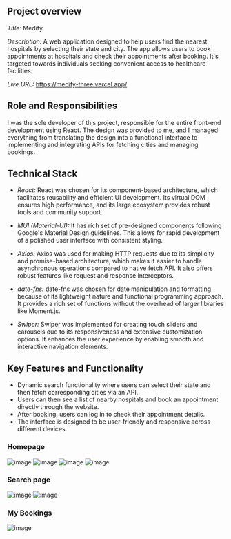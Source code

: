 ## Project overview
*Title:* Medify

*Description:* A web application designed to help users find the nearest hospitals by selecting their state and city. The app allows users to book appointments at hospitals and check their appointments after booking. It's targeted towards individuals seeking convenient access to healthcare facilities.

*Live URL:* https://medify-three.vercel.app/

## Role and Responsibilities
I was the sole developer of this project, responsible for the entire front-end development using React. The design was provided to me, and I managed everything from translating the design into a functional interface to implementing and integrating APIs for fetching cities and managing bookings.

## Technical Stack
- *React:* React was chosen for its component-based architecture, which facilitates reusability and efficient UI development. Its virtual DOM ensures high performance, and its large ecosystem provides robust tools and community support.
  
- *MUI (Material-UI):* It has rich set of pre-designed components following Google's Material Design guidelines. This allows for rapid development of a polished user interface with consistent styling.
  
- *Axios:* Axios was used for making HTTP requests due to its simplicity and promise-based architecture, which makes it easier to handle asynchronous operations compared to native fetch API. It also offers robust features like request and response interceptors.
  
- *date-fns:* date-fns was chosen for date manipulation and formatting because of its lightweight nature and functional programming approach. It provides a rich set of functions without the overhead of larger libraries like Moment.js.
  
- *Swiper:* Swiper was implemented for creating touch sliders and carousels due to its responsiveness and extensive customization options. It enhances the user experience by enabling smooth and interactive navigation elements.

## Key Features and Functionality
- Dynamic search functionality where users can select their state and then fetch corresponding cities via an API.
- Users can then see a list of nearby hospitals and book an appointment directly through the website.
- After booking, users can log in to check their appointment details.
- The interface is designed to be user-friendly and responsive across different devices.

### Homepage
![image](https://github.com/SHUBHAM-126/Medify/assets/73948769/d68ec305-13f9-4f01-b023-18320283f389)
![image](https://github.com/SHUBHAM-126/Medify/assets/73948769/ffca6e93-f747-45db-bde6-f03b30c80d4c)
![image](https://github.com/SHUBHAM-126/Medify/assets/73948769/69324b30-502f-4e7d-a4d4-e63a40379cbb)
![image](https://github.com/SHUBHAM-126/Medify/assets/73948769/a608d395-78cb-45d5-bd22-7943b1190254)

### Search page
![image](https://github.com/SHUBHAM-126/Medify/assets/73948769/de3cd9c2-3920-47af-bb92-2de4353a7506)
![image](https://github.com/SHUBHAM-126/Medify/assets/73948769/e96f4ddb-63b6-4fb0-a671-0a488779857d)

### My Bookings
![image](https://github.com/SHUBHAM-126/Medify/assets/73948769/adcc0112-3105-4049-919d-80c9236ca66b)
